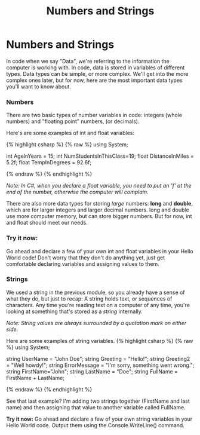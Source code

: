 ﻿---
title: Numbers and Strings
---

# Numbers and Strings
In code when we say "Data", we're referring to the information the computer is working with. In code, data is stored in variables of different types.
Data types can be simple, or more complex. We'll get into the more complex ones later, but for now, here are the most important data types you'll want to know about.

### Numbers
There are two basic types of number variables in code: integers (whole numbers) and "floating point" numbers, (or decimals).

Here's are some examples of int and float variables:

{% highlight csharp  %}
{% raw %}
using System;

int AgeInYears = 15;
int NumStudentsInThisClass=19;
float DistanceInMiles = 5.2f;
float TempInDegrees = 92.6f;

{% endraw %}
{% endhighlight %}

*Note: In C#, when you declare a float variable, you need to put an 'f' at the end of the number, otherwise the computer will complain.*

There are also more data types for storing _large_ numbers: **long** and **double**, which are for larger integers and larger decimal numbers.
long and double use more computer memory, but can store bigger numbers. But for now, int and float should meet our needs.

### Try it now:
Go ahead and declare a few of your own int and float variables in your Hello World code! Don't worry that they don't do anything yet, just get comfortable declaring variables and assigning values to them.

### Strings
We used a string in the previous module, so you already have a sense of what they do, but just to recap: A string holds text, or sequences of characters.
Any time you're reading text on a computer of any time, you're looking at something that's stored as a _string_ internally.

*Note: String values are always surrounded by a quotation mark on either side.*

Here are some examples of string variables.
{% highlight csharp  %}
{% raw %}
using System;

string UserName = "John Doe";
string Greeting = "Hello!";
string Greeting2 = "Well howdy!";
string ErrorMessage = "I'm sorry, something went wrong.";
string FirstName="John";
string LastName = "Doe";
string FullName = FirstName + LastName;

{% endraw %}
{% endhighlight %}

See that last example? I'm adding two strings together (FirstName and last name) and then assigning that value to another variable called FullName.

**Try it now:**  Go ahead and declare a few of your own string variables in your Hello World code. Output them using the Console.WriteLine() command.

